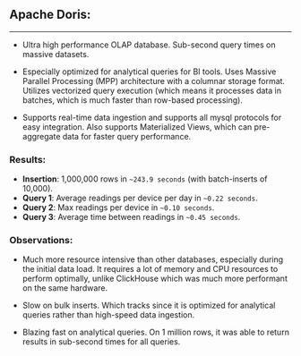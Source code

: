 ## Apache Doris:

---

- Ultra high performance OLAP database. Sub-second query times on massive datasets.

- Especially optimized for analytical queries for BI tools. Uses Massive Parallel Processing (MPP) architecture with a columnar storage format. Utilizes vectorized query execution (which means it processes data in batches, which is much faster than row-based processing).

- Supports real-time data ingestion and supports all mysql protocols for easy integration. Also supports Materialized Views, which can pre-aggregate data for faster query performance.

### Results:

- **Insertion**: 1,000,000 rows in `~243.9 seconds` (with batch-inserts of 10,000).
- **Query 1**: Average readings per device per day in `~0.22 seconds`.
- **Query 2**: Max readings per device in `~0.10 seconds`.
- **Query 3**: Average time between readings in `~0.45 seconds`.

### Observations:

- Much more resource intensive than other databases, especially during the initial data load. It requires a lot of memory and CPU resources to perform optimally, unlike ClickHouse which was much more performant on the same hardware.

- Slow on bulk inserts. Which tracks since it is optimized for analytical queries rather than high-speed data ingestion.

- Blazing fast on analytical queries. On 1 million rows, it was able to return results in sub-second times for all queries.